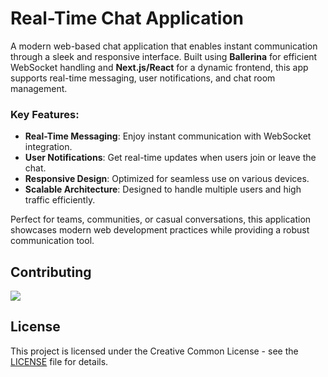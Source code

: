 # Real-Time Chat Application

A modern web-based chat application that enables instant communication through a sleek and responsive interface. Built using **Ballerina** for efficient WebSocket handling and **Next.js/React** for a dynamic frontend, this app supports real-time messaging, user notifications, and chat room management.

### Key Features:
- **Real-Time Messaging**: Enjoy instant communication with WebSocket integration.
- **User Notifications**: Get real-time updates when users join or leave the chat.
- **Responsive Design**: Optimized for seamless use on various devices.
- **Scalable Architecture**: Designed to handle multiple users and high traffic efficiently.

Perfect for teams, communities, or casual conversations, this application showcases modern web development practices while providing a robust communication tool.

## Contributing


</a><a href="https://github.com/dulajhansana/iwb083-code-alphaz/graphs/contributors">
  <img src="https://contrib.rocks/image?repo=dulajhansana/iwb083-code-alphaz" />
</a>

## License

This project is licensed under the Creative Common License - see the [LICENSE](LICENSE) file for details.
